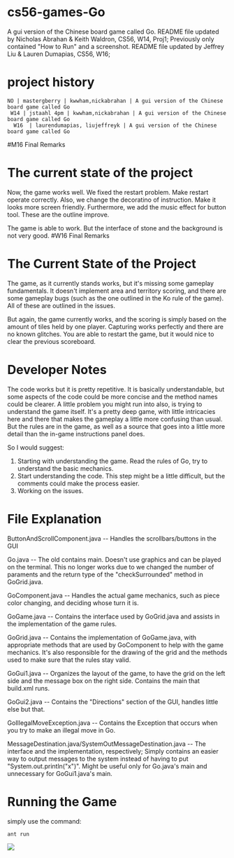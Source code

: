 cs56-games-Go
=============

A gui version of the Chinese board game called Go.
README file updated by Nicholas Abrahan & Keith Waldron, CS56, W14, Proj1;
Previously only contained "How to Run" and a screenshot.
README file updated by Jeffrey Liu & Lauren Dumapias, CS56, W16;


project history
===============
```
NO | mastergberry | kwwham,nickabrahan | A gui version of the Chinese board game called Go
 W14 | jstaahl 4pm | kwwham,nickabrahan | A gui version of the Chinese board game called Go
  W16  | laurendumapias, liujeffreyk | A gui version of the Chinese board game called Go
```
#M16 Final Remarks
# The current state of the project
Now, the game works well. We fixed the restart problem. Make restart operate correctly. Also, we change the decoratino of instruction. Make it looks more screen friendly.  Furthermore, we add the music effect for button tool. These are the outline improve. 

The game is able to work. But the interface of stone and the background is not very good. 
#W16 Final Remarks

# The Current State of the Project

The game, as it currently stands works, but it's missing some gameplay fundamentals. It doesn't implement area and territory scoring, and there are some gameplay bugs (such as the one outlined in the Ko rule of the game). All of these are outlined in the issues.

But again, the game currently works, and the scoring is simply based on the amount of tiles held by one player. Capturing works perfectly and there are no known glitches. You are able to restart the game, but it would nice to clear the previous scoreboard.

# Developer Notes

The code works but it is pretty repetitive. It is basically understandable, but some aspects of the code could be more concise and the method names could be clearer. A little problem you might run into also, is trying to understand the game itself. It's a pretty deep game, with little intricacies here and there that makes the gameplay a little more confusing than usual. But the rules are in the game, as well as a source that goes into a little more detail than the in-game instructions panel does.

So I would suggest:
1. Starting with understanding the game. Read the rules of Go, try to understand the basic mechanics.
2. Start understanding the code. This step might be a little difficult, but the comments could make the process easier. 
3. Working on the issues.

# File Explanation

ButtonAndScrollComponent.java -- Handles the scrollbars/buttons in the GUI

Go.java -- The old contains main. Doesn't use graphics and can be played on the terminal. This no longer works due to we changed the number of paraments and the return type of the "checkSurrounded" method in GoGrid.java.

GoComponent.java -- Handles the actual game mechanics, such as piece color changing, and deciding whose turn it is.

GoGame.java -- Contains the interface used by GoGrid.java and assists in the implementation of the game rules.

GoGrid.java -- Contains the implementation of GoGame.java, with appropriate methods that are used by GoComponent to help with the game mechanics. It's also responsible for the drawing of the grid and the methods used to make sure that the rules stay valid.

GoGui1.java -- Organizes the layout of the game, to have the grid on the left side and the message box on the right side. Contains the main that build.xml runs.

GoGui2.java -- Contains the "Directions" section of the GUI, handles little else but that.

GoIllegalMoveException.java -- Contains the Exception that occurs when you try to make an illegal move in Go.

MessageDestination.java/SystemOutMessageDestination.java -- The interface and the implementation, respectively; Simply contains an easier way to output messages to the system instead of having to put "System.out.println("x")". Might be useful only for Go.java's main and unnecessary for GoGui1.java's main.




# Running the Game

simply use the command:
```
ant run
```

![](http://i63.tinypic.com/fekpas.png?1)

 

